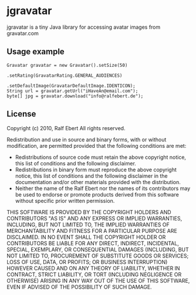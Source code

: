 # jgravatar

jgravatar is a tiny Java library for accessing avatar images from gravatar.com

## Usage example

	Gravatar gravatar = new Gravatar().setSize(50)
	                                  .setRating(GravatarRating.GENERAL_AUDIENCES)
	                                  .setDefaultImage(GravatarDefaultImage.IDENTICON);
	String url = gravatar.getUrl("iHaveAn@email.com");
	byte[] jpg = gravatar.download("info@ralfebert.de");

## License

Copyright (c) 2010, Ralf Ebert
All rights reserved.

Redistribution and use in source and binary forms, with or without modification, are permitted provided that the following conditions are met:

* Redistributions of source code must retain the above copyright notice, this list of conditions and the following disclaimer.
* Redistributions in binary form must reproduce the above copyright notice, this list of conditions and the following disclaimer in the documentation and/or other materials provided with the distribution.
* Neither the name of the Ralf Ebert nor the names of its contributors may be used to endorse or promote products derived from this software without specific prior written permission.

THIS SOFTWARE IS PROVIDED BY THE COPYRIGHT HOLDERS AND CONTRIBUTORS "AS IS" AND ANY EXPRESS OR IMPLIED WARRANTIES, INCLUDING, BUT NOT LIMITED TO, THE IMPLIED WARRANTIES OF MERCHANTABILITY AND FITNESS FOR A PARTICULAR PURPOSE ARE DISCLAIMED. IN NO EVENT SHALL THE COPYRIGHT HOLDER OR CONTRIBUTORS BE LIABLE FOR ANY DIRECT, INDIRECT, INCIDENTAL, SPECIAL, EXEMPLARY, OR CONSEQUENTIAL DAMAGES (INCLUDING, BUT NOT LIMITED TO, PROCUREMENT OF SUBSTITUTE GOODS OR SERVICES; LOSS OF USE, DATA, OR PROFITS; OR BUSINESS INTERRUPTION) HOWEVER CAUSED AND ON ANY THEORY OF LIABILITY, WHETHER IN CONTRACT, STRICT LIABILITY, OR TORT (INCLUDING NEGLIGENCE OR OTHERWISE) ARISING IN ANY WAY OUT OF THE USE OF THIS SOFTWARE, EVEN IF ADVISED OF THE POSSIBILITY OF SUCH DAMAGE.
